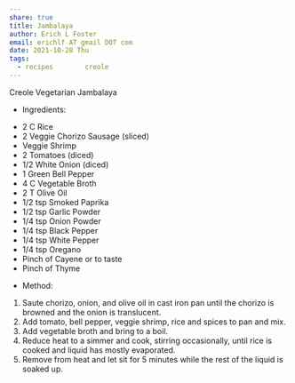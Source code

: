 ```yaml
---
share: true
title: Jambalaya
author: Erich L Foster
email: erichlf AT gmail DOT com
date: 2021-10-28 Thu
tags:
  - recipes        creole
---
```


Creole Vegetarian Jambalaya
* Ingredients:
- 2 C Rice
- 2 Veggie Chorizo Sausage (sliced)
- Veggie Shrimp
- 2 Tomatoes (diced)
- 1/2 White Onion (diced)
- 1 Green Bell Pepper
- 4 C Vegetable Broth
- 2 T Olive Oil
- 1/2 tsp Smoked Paprika
- 1/2 tsp Garlic Powder
- 1/4 tsp Onion Powder
- 1/4 tsp Black Pepper
- 1/4 tsp White Pepper
- 1/4 tsp Oregano
- Pinch of Cayene or to taste
- Pinch of Thyme

* Method:
1. Saute chorizo, onion, and olive oil in cast iron pan until the chorizo is browned and the onion is translucent.
2. Add tomato, bell pepper, veggie shrimp, rice and spices to pan and mix.
3. Add vegetable broth and bring to a boil.
4. Reduce heat to a simmer and cook, stirring occasionally, until rice is cooked and liquid has mostly evaporated.
5. Remove from heat and let sit for 5 minutes while the rest of the liquid is soaked up.
